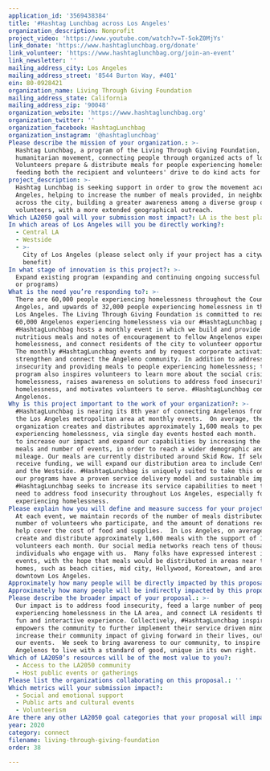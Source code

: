 ```yaml
---
application_id: '3569438384'
title: '#Hashtag Lunchbag across Los Angeles'
organization_description: Nonprofit
project_video: 'https://www.youtube.com/watch?v=T-5okZ0MjYs'
link_donate: 'https://www.hashtaglunchbag.org/donate'
link_volunteer: 'https://www.hashtaglunchbag.org/join-an-event'
link_newsletter: ''
mailing_address_city: Los Angeles
mailing_address_street: '8544 Burton Way, #401'
ein: 80-0928421
organization_name: Living Through Giving Foundation
mailing_address_state: California
mailing_address_zip: '90048'
organization_website: 'https://www.hashtaglunchbag.org'
organization_twitter: ''
organization_facebook: HashtagLunchbag
organization_instagram: '@hashtaglunchbag'
Please describe the mission of your organization.: >-
  Hashtag Lunchbag, a program of the Living Through Giving Foundation, is a
  humanitarian movement, connecting people through organized acts of love. 
  Volunteers prepare & distribute meals for people experiencing homelessness,
  feeding both the recipient and volunteers' drive to do kind acts for others.
project_description: >-
  Hashtag Lunchbag is seeking support in order to grow the movement across Los
  Angeles, helping to increase the number of meals provided, in neighborhoods
  across the city, building a greater awareness among a diverse group of
  volunteers, with a more extended geographical outreach.
Which LA2050 goal will your submission most impact?: LA is the best place to CONNECT
In which areas of Los Angeles will you be directly working?:
  - Central LA
  - Westside
  - >-
    City of Los Angeles (please select only if your project has a citywide
    benefit)
In what stage of innovation is this project?: >-
  Expand existing program (expanding and continuing ongoing successful projects
  or programs)
What is the need you’re responding to?: >-
  There are 60,000 people experiencing homelessness throughout the County of Los
  Angeles, and upwards of 32,000 people experiencing homelessness in the City of
  Los Angeles. The Living Through Giving Foundation is committed to reaching all
  60,000 Angelenos experiencing homelessness via our #HashtagLunchbag program. 
  #HashtagLunchbag hosts a monthly event in which we build and provide
  nutritious meals and notes of encouragement to fellow Angelenos experiencing
  homelessness, and connect residents of the city to volunteer opportunities.
  The monthly #HashtagLunchbag events and by request corporate activations
  strengthen and connect the Angeleno community. In addition to addressing food
  insecurity and providing meals to people experiencing homelessness; the
  program also inspires volunteers to learn more about the social crisis of
  homelessness, raises awareness on solutions to address food insecurity and
  homelessness, and motivates volunteers to serve. #HashtagLunchbag connects all
  Angelenos.
Why is this project important to the work of your organization?: >-
  #HashtagLunchbag is nearing its 8th year of connecting Angelenos from across
  the Los Angeles metropolitan area at monthly events.  On average, the
  organization creates and distributes approximately 1,600 meals to people
  experiencing homelessness, via single day events hosted each month.  We seek
  to increase our impact and expand our capabilities by increasing the number of
  meals and number of events, in order to reach a wider demographic and square
  mileage. Our meals are currently distributed around Skid Row. If selected to
  receive funding, we will expand our distribution area to include Central LA
  and the Westside. #HashtagLunchbag is uniquely suited to take this on because
  our programs have a proven service delivery model and sustainable impact.
  #HashtagLunchbag seeks to increase its service capabilities to meet the rising
  need to address food insecurity throughout Los Angeles, especially for people
  experiencing homelessness.
Please explain how you will define and measure success for your project.: >-
  At each event, we maintain records of the number of meals distributed, the
  number of volunteers who participate, and the amount of donations received to
  help cover the cost of food and supplies.  In Los Angeles, on average, we
  create and distribute approximately 1,600 meals with the support of 150
  volunteers each month. Our social media networks reach tens of thousands of
  individuals who engage with us.  Many folks have expressed interest in joining
  events, with the hope that meals would be distributed in areas near their own
  homes, such as beach cities, mid city, Hollywood, Koreatown, and around
  downtown Los Angeles.
Approximately how many people will be directly impacted by this proposal?: '50000'
Approximately how many people will be indirectly impacted by this proposal?: '4500'
Please describe the broader impact of your proposal.: >-
  Our impact is to address food insecurity, feed a large number of people
  experiencing homelessness in the LA area, and connect LA residents through a
  fun and interactive experience. Collectively, #HashtagLunchbag inspires and
  empowers the community to further implement their service driven mindset and
  increase their community impact of giving forward in their lives, outside of
  our events.  We seek to bring awareness to our community, to inspire fellow
  Angelenos to live with a standard of good, unique in its own right. 
Which of LA2050’s resources will be of the most value to you?:
  - Access to the LA2050 community
  - Host public events or gatherings
Please list the organizations collaborating on this proposal.: ''
Which metrics will your submission impact?:
  - Social and emotional support
  - Public arts and cultural events
  - Volunteerism
Are there any other LA2050 goal categories that your proposal will impact?: []
year: 2020
category: connect
filename: living-through-giving-foundation
order: 38

---
```

